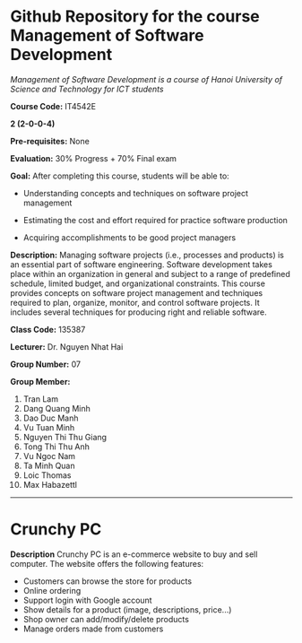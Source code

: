 # Github Repository for the course Management of Software Development

_Management of Software Development is a course of Hanoi University of Science and Technology for ICT students_

**Course Code:** IT4542E

**2 (2-0-0-4)**

**Pre-requisites:** None

**Evaluation:** 30% Progress + 70% Final exam

**Goal:** After completing this course, students will be able to:

- Understanding concepts and techniques on software project management

- Estimating the cost and effort required for practice software production

- Acquiring accomplishments to be good project managers

**Description:** Managing software projects (i.e., processes and products) is an essential part of software engineering. Software development takes place within an organization in general and subject to a range of predefined schedule, limited budget, and organizational constraints. This course provides concepts on software project management and techniques required to plan, organize, monitor, and control software
projects. It includes several techniques for producing right and reliable software.


**Class Code:** 135387	

**Lecturer:** Dr. Nguyen Nhat Hai

**Group Number:** 07

**Group Member:**
1. Tran Lam
2. Dang Quang Minh
3. Dao Duc Manh
4. Vu Tuan Minh
5. Nguyen Thi Thu Giang
6. Tong Thi Thu Anh
7. Vu Ngoc Nam
8. Ta Minh Quan
9. Loic Thomas
10. Max Habazettl
______________________________________________________________
# Crunchy PC

**Description**
Crunchy PC is an e-commerce website to buy and sell computer. The website offers the following features:
- Customers can browse the store for products
- Online ordering
- Support login with Google account
- Show details for a product (image, descriptions, price...)
- Shop owner can add/modify/delete products
- Manage orders made from customers